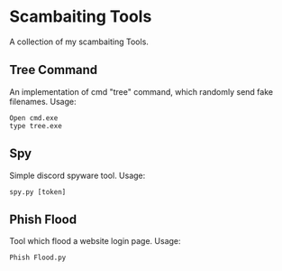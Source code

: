 # Scambaiting Tools
A collection of my scambaiting Tools.

## Tree Command
An implementation of cmd "tree" command, which randomly send fake filenames. Usage:

```
Open cmd.exe
type tree.exe
```

## Spy
Simple discord spyware tool. Usage:
```
spy.py [token]
```

## Phish Flood
Tool which flood a website login page. Usage:
```
Phish Flood.py
```
